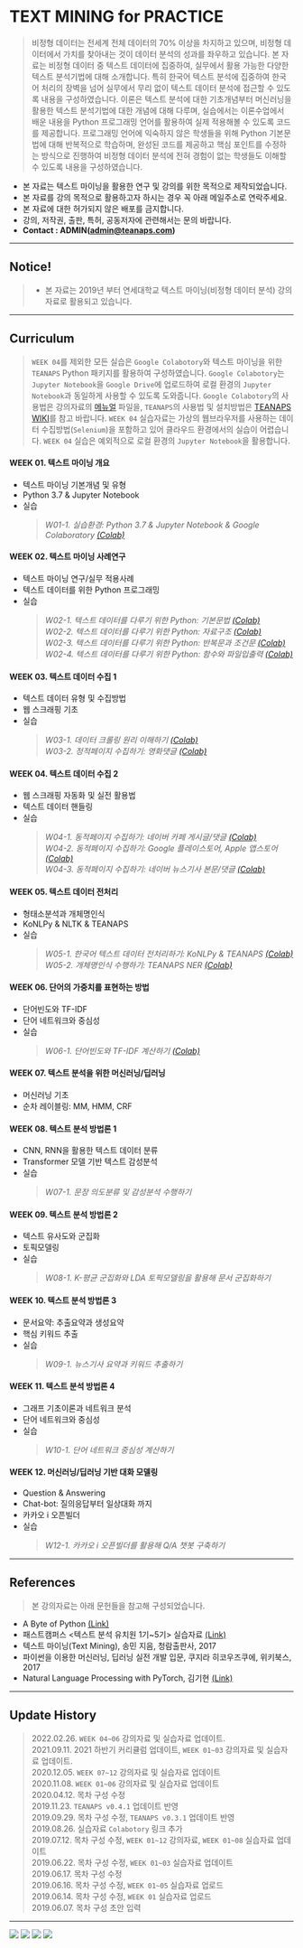# TEXT MINING for PRACTICE 

> 비정형 데이터는 전세계 전체 데이터의 70% 이상을 차지하고 있으며, 비정형 데이터에서 가치를 찾아내는 것이 데이터 분석의 성과를 좌우하고 있습니다. 본 자료는 비정형 데이터 중 텍스트 데이터에 집중하여, 실무에서 활용 가능한 다양한 텍스트 분석기법에 대해 소개합니다. 특히 한국어 텍스트 분석에 집중하여 한국어 처리의 장벽을 넘어 실무에서 무리 없이 텍스트 데이터 분석에 접근할 수 있도록 내용을 구성하였습니다. 이론은 텍스트 분석에 대한 기초개념부터 머신러닝을 활용한 텍스트 분석기법에 대한 개념에 대해 다루며, 실습에서는 이론수업에서 배운 내용을 Python 프로그래밍 언어를 활용하여 실제 적용해볼 수 있도록 코드를 제공합니다. 프로그래밍 언어에 익숙하지 않은 학생들을 위해 Python 기본문법에 대해 반복적으로 학습하며, 완성된 코드를 제공하고 핵심 포인트를 수정하는 방식으로 진행하여 비정형 데이터 분석에 전혀 경험이 없는 학생들도 이해할 수 있도록 내용을 구성하였습니다.

- 본 자료는 텍스트 마이닝을 활용한 연구 및 강의를 위한 목적으로 제작되었습니다.
- 본 자료를 강의 목적으로 활용하고자 하시는 경우 꼭 아래 메일주소로 연락주세요.
- 본 자료에 대한 허가되지 않은 배포를 금지합니다.
- 강의, 저작권, 출판, 특허, 공동저자에 관련해서는 문의 바랍니다.
- **Contact : ADMIN(admin@teanaps.com)**

---
## Notice!
> - 본 자료는 2019년 부터 연세대학교 텍스트 마이닝(비정형 데이터 분석) 강의자료로 활용되고 있습니다.  

---
## Curriculum

> `WEEK 04`를 제외한 모든 실습은 `Google Colabotory`와 텍스트 마이닝을 위한 `TEANAPS` Python 패키지를 활용하여 구성하였습니다. `Google Colabotory`는 `Jupyter Notebook`을 `Google Drive`에 업로드하여 로컬 환경의 `Jupyter Notebook`과 동일하게 사용할 수 있도록 도와줍니다. `Google Colabotory`의 사용법은 강의자료의 [메뉴얼](https://github.com/fingeredman/text-mining-for-practice/blob/master/lecture-note/text-mining-for-practice_lecture-guide_210830.pdf) 파일을, `TEANAPS`의 사용법 및 설치방법은 [TEANAPS WIKI](https://github.com/fingeredman/teanaps/wiki#teanaps-text-analysis-apis-for-education)를 참고 바랍니다. `WEEK 04` 실습자료는 가상의 웹브라우저를 사용하는 데이터 수집방법(`Selenium`)을 포함하고 있어 클라우드 환경에서의 실습이 어렵습니다. `WEEK 04` 실습은 예외적으로 로컬 환경의 `Jupyter Notebook`을 활용합니다.

#### WEEK 01. 텍스트 마이닝 개요
- 텍스트 마이닝 기본개념 및 유형
- Python 3.7 & Jupyter Notebook
- 실습  
  > _W01-1. 실습환경: Python 3.7 & Jupyter Notebook & Google Colaboratory [(Colab)](https://colab.research.google.com/github/fingeredman/text-mining-for-practice/blob/master/practice-note/week_01/W01-1_text-mining-for-practice_colaboratory.ipynb)_  

#### WEEK 02. 텍스트 마이닝 사례연구
- 텍스트 마이닝 연구/실무 적용사례
- 텍스트 데이터를 위한 Python 프로그래밍
- 실습  
  > _W02-1. 텍스트 데이터를 다루기 위한 Python: 기본문법 [(Colab)](https://colab.research.google.com/github/fingeredman/text-mining-for-practice/blob/master/practice-note/week_02/W02-1_text-mining-for-practice_python-basic.ipynb)_  
  > _W02-2. 텍스트 데이터를 다루기 위한 Python: 자료구조 [(Colab)](https://colab.research.google.com/github/fingeredman/text-mining-for-practice/blob/master/practice-note/week_02/W02-2_text-mining-for-practice_python-data-structure.ipynb)_  
  > _W02-3. 텍스트 데이터를 다루기 위한 Python: 반복문과 조건문 [(Colab)](https://colab.research.google.com/github/fingeredman/text-mining-for-practice/blob/master/practice-note/week_02/W02-3_text-mining-for-practice_python-conditional%26loop.ipynb)_  
  > _W02-4. 텍스트 데이터를 다루기 위한 Python: 함수와 파일입출력 [(Colab)](https://colab.research.google.com/github/fingeredman/text-mining-for-practice/blob/master/practice-note/week_02/W02-4_text-mining-for-practice_python-function%26file.ipynb)_  

#### WEEK 03. 텍스트 데이터 수집 1
- 텍스트 데이터 유형 및 수집방법
- 웹 스크래핑 기초
- 실습  
  > _W03-1. 데이터 크롤링 원리 이해하기 [(Colab)](https://colab.research.google.com/github/fingeredman/text-mining-for-practice/blob/master/practice-note/week_03/W03-1_text-mining-for-practice_python-crawling-intro.ipynb)_  
  > _W03-2. 정적페이지 수집하기: 영화댓글 [(Colab)](https://colab.research.google.com/github/fingeredman/text-mining-for-practice/blob/master/practice-note/week_03/W03-2_text-mining-for-practice_python-crawling-practice-1.ipynb)_  
  
#### WEEK 04. 텍스트 데이터 수집 2
- 웹 스크래핑 자동화 및 실전 활용법
- 텍스트 데이터 핸들링
- 실습  
  > _W04-1. 동적페이지 수집하기: 네이버 카페 게시글/댓글 [(Colab)](https://colab.research.google.com/github/fingeredman/text-mining-for-practice/blob/master/practice-note/week_04/W04-1_text-mining-for-practice_python-crawling-practice-2.ipynb)_  
  > _W04-2. 동적페이지 수집하기: Google 플레이스토어, Apple 앱스토어 [(Colab)](https://colab.research.google.com/github/fingeredman/text-mining-for-practice/blob/master/practice-note/week_04/W04-2_text-mining-for-practice_python-crawling-practice-3.ipynb)_  
  > _W04-3. 동적페이지 수집하기: 네이버 뉴스기사 본문/댓글 [(Colab)](https://colab.research.google.com/github/fingeredman/text-mining-for-practice/blob/master/practice-note/week_04/W04-3_text-mining-for-practice_python-crawling-practice-4.ipynb)_  
  
#### WEEK 05. 텍스트 데이터 전처리
- 형태소분석과 개체명인식
- KoNLPy & NLTK & TEANAPS
- 실습  
  > _W05-1. 한국어 텍스트 데이터 전처리하기: KoNLPy & TEANAPS [(Colab)](https://colab.research.google.com/github/fingeredman/text-mining-for-practice/blob/master/practice-note/week_05/W05-1_text-mining-for-practice_python-korean-nlp.ipynb)_  
  > _W05-2. 개체명인식 수행하기: TEANAPS NER [(Colab)](https://colab.research.google.com/github/fingeredman/text-mining-for-practice/blob/master/practice-note/week_05/W05-2_text-mining-for-practice_python-ner.ipynb)_  

#### WEEK 06. 단어의 가중치를 표현하는 방법
- 단어빈도와 TF-IDF
- 단어 네트워크와 중심성
- 실습  
  > _W06-1. 단어빈도와 TF-IDF 계산하기 [(Colab)](https://colab.research.google.com/github/fingeredman/text-mining-for-practice/blob/master/practice-note/week_06/W06-1_text-mining-for-practice_python-tf-idf.ipynb)_  

#### WEEK 07. 텍스트 분석을 위한 머신러닝/딥러닝
- 머신러닝 기초
- 순차 레이블링: MM, HMM, CRF

#### WEEK 08. 텍스트 분석 방법론 1
- CNN, RNN을 활용한 텍스트 데이터 분류
- Transformer 모델 기반 텍스트 감성분석
- 실습  
  > _W07-1. 문장 의도분류 및 감성분석 수행하기_  

#### WEEK 09. 텍스트 분석 방법론 2
- 텍스트 유사도와 군집화
- 토픽모델링
- 실습  
  > _W08-1. K-평균 군집화와 LDA 토픽모델링을 활용해 문서 군집화하기_  

#### WEEK 10. 텍스트 분석 방법론 3
- 문서요약: 추출요약과 생성요약
- 핵심 키워드 추출
- 실습  
  > _W09-1. 뉴스기사 요약과 키워드 추출하기_  

#### WEEK 11. 텍스트 분석 방법론 4
- 그래프 기초이론과 네트워크 분석 
- 단어 네트워크와 중심성
- 실습  
  > _W10-1. 단어 네트워크 중심성 계산하기_  

#### WEEK 12. 머신러닝/딥러닝 기반 대화 모델링
- Question & Answering
- Chat-bot: 질의응답부터 일상대화 까지
- 카카오 i 오픈빌더 
- 실습  
  > _W12-1. 카카오 i 오픈빌더를 활용해 Q/A 챗봇 구축하기_  

---
## References
> 본 강의자료는 아래 문헌들을 참고해 구성되었습니다.
- A Byte of Python [(Link)](https://python.swaroopch.com/)
- 패스트캠퍼스 <텍스트 분석 유치원 1기~5기> 실습자료 [(Link)](https://www.fastcampus.co.kr/data_class_textmining/)
- 텍스트 마이닝(Text Mining), 송민 지음, 청람출판사, 2017
- 파이썬을 이용한 머신러닝, 딥러닝 실전 개발 입문, 쿠지라 히코우즈쿠에, 위키북스, 2017
- Natural Language Processing with PyTorch, 김기현 [(Link)](https://kh-kim.gitbook.io/natural-language-processing-with-pytorch/)

---
## Update History
> 2022.02.26. `WEEK 04~06` 강의자료 및 실습자료 업데이트.  
> 2021.09.11. 2021 하반기 커리큘럼 업데이트, `WEEK 01~03` 강의자료 및 실습자료 업데이트.  
> 2020.12.05. `WEEK 07~12` 강의자료 및 실습자료 업데이트    
> 2020.11.08. `WEEK 01~06` 강의자료 및 실습자료 업데이트    
> 2020.04.12. 목차 구성 수정  
> 2019.11.23. `TEANAPS v0.4.1` 업데이트 반영  
> 2019.09.29. 목차 구성 수정, `TEANAPS v0.3.1` 업데이트 반영  
> 2019.08.26. 실습자료 `Colabotory` 링크 추가  
> 2019.07.12. 목차 구성 수정, `WEEK 01~12` 강의자료, `WEEK 01~08` 실습자료 업데이트  
> 2019.06.22. 목차 구성 수정, `WEEK 01~03` 실습자료 업데이트  
> 2019.06.17. 목차 구성 수정    
> 2019.06.16. 목차 구성 수정, `WEEK 01~05` 실습자료 업로드    
> 2019.06.14. 목차 구성 수정, `WEEK 01` 실습자료 업로드    
> 2019.06.07. 목차 구성 초안 입력  

---
<p align ="left">
<img src="https://img.shields.io/badge/http://teanaps.com-181717?style=flat-square&logo=GitHub&logoColor=white" />
<img src="https://img.shields.io/badge/admin@teanaps.com-4FAEBD?style=flat-square&logo=Mail.Ru&logoColor=white" />
<img src="https://img.shields.io/badge/ⓒ 2022. TEANAPS all rights reserved.-4A4535?style=flat-square&logo=&logoColor=white" />
<img src="https://img.shields.io/badge/[상표등록번호] 제 40－1795866 호-85433A?style=flat-square&logo=&logoColor=white" />
